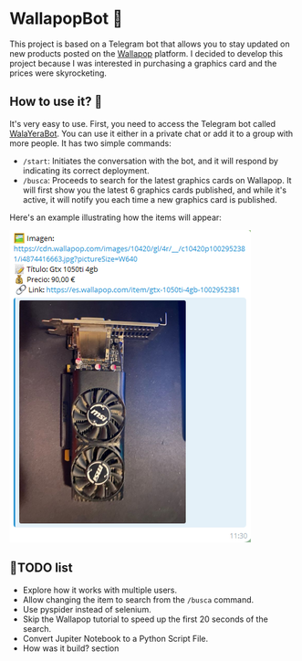 # WallapopBot 🤖
This project is based on a Telegram bot that allows you to stay updated on new products posted on the [Wallapop](https://es.wallapop.com/) platform. I decided to develop this project because I was interested in purchasing a graphics card and the prices were skyrocketing.

## How to use it? 🚀
It's very easy to use. First, you need to access the Telegram bot called [WalaYeraBot](https://t.me/WalaYeraBot). You can use it either in a private chat or add it to a group with more people. It has two simple commands:

- `/start`: Initiates the conversation with the bot, and it will respond by indicating its correct deployment.
- `/busca`: Proceeds to search for the latest graphics cards on Wallapop. It will first show you the latest 6 graphics cards published, and while it's active, it will notify you each time a new graphics card is published.

Here's an example illustrating how the items will appear:

![Example of result](./img/howtouseit.PNG)

## 📝TODO list
- Explore how it works with multiple users.
- Allow changing the item to search from the `/busca` command.
- Use pyspider instead of selenium.
- Skip the Wallapop tutorial to speed up the first 20 seconds of the search.
- Convert Jupiter Notebook to a Python Script File.
- How was it build? section
